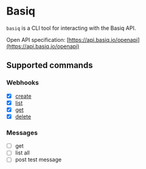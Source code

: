 # Basiq

`basiq` is a CLI tool for interacting with the Basiq API.

Open API specification: [https://api.basiq.io/openapi](https://api.basiq.io/openapi)

## Supported commands

### Webhooks

- [x] [create](https://api.basiq.io/reference/addwebhook)
- [x] [list](https://api.basiq.io/reference/listappwebhooks)
- [x] [get](https://api.basiq.io/reference/getwebhook)
- [x] [delete](https://api.basiq.io/reference/deletewebhook)

### Messages

- [ ] get
- [ ] list all
- [ ] post test message
